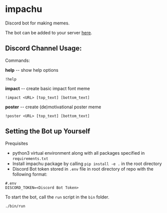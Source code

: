 # impachu
Discord bot for making memes.

The bot can be added to your server [here](https://discord.com/api/oauth2/authorize?client_id=794697319659732992&permissions=0&scope=bot).

## Discord Channel Usage:

Commands:

  **help** -- show help options
  
   `!help`
     
  **impact** -- create basic impact font meme
  
   `!impact <URL> [top_text] [bottom_text]`
   
   **poster** -- create (de)motivational poster meme
   
   `!poster <URL> [top_text] [bottom_text]`

## Setting the Bot up Yourself

Prequisites 
- python3 virtual environment along with all packages specified in `requirements.txt`
- Install impachu package by calling `pip install -e .` in the root directory
- Discord Bot token stored in `.env` file in root directory of repo with the following format:
```
#.env
DISCORD_TOKEN=<Discord Bot Token>
```

To start the bot, call the `run` script in the `bin` folder.

`./bin/run`
